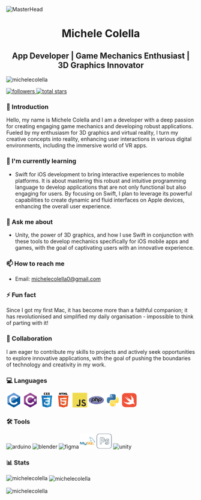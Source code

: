 ![MasterHead](https://cdn.geekwire.com/wp-content/uploads/2023/09/09-2023_Blog_Hero-image_Penguin_Option-3-1230x410-1.jpeg)
<h1 align="center">Michele Colella</h1>
<h2 align="center">App Developer | Game Mechanics Enthusiast | 3D Graphics Innovator</h2>

<p align="left"> 
<img src="https://komarev.com/ghpvc/?username=michelecolella&label=Profile%20views&color=0e75b6&style=flat" alt="michelecolella" /> 
</p>

<p align="left">
  <a href="https://github.com/michelecolella?tab=followers">
    <img alt="followers" title="Follow me on Github" src="https://custom-icon-badges.demolab.com/github/followers/michelecolella?color=236ad3&labelColor=1155ba&style=for-the-badge&logo=person-add&label=Follow&logoColor=white"/>
  </a>
  <a href="https://github.com/michelecolella?tab=repositories&sort=stargazers">
    <img alt="total stars" title="Total stars on GitHub" src="https://custom-icon-badges.demolab.com/github/stars/michelecolella?color=55960c&style=for-the-badge&labelColor=488207&logo=star"/>
  </a>
</p>

### 👋 Introduction
Hello, my name is Michele Colella and I am a developer with a deep passion for creating engaging game mechanics and developing robust applications. Fueled by my enthusiasm for 3D graphics and virtual reality, I turn my creative concepts into reality, enhancing user interactions in various digital environments, including the immersive world of VR apps.

### 🌱 I'm currently learning
- Swift for iOS development to bring interactive experiences to mobile platforms. It is about mastering this robust and intuitive programming language to develop applications that are not only functional but also engaging for users. By focusing on Swift, I plan to leverage its powerful capabilities to create dynamic and fluid interfaces on Apple devices, enhancing the overall user experience.
  
### 💬 Ask me about
- Unity, the power of 3D graphics, and how I use Swift in conjunction with these tools to develop mechanics specifically for iOS mobile apps and games, with the goal of captivating users with an innovative experience.

### 📫 How to reach me
- Email: michelecolella0@gmail.com

### ⚡ Fun fact
Since I got my first Mac, it has become more than a faithful companion; it has revolutionised and simplified my daily organisation - impossible to think of parting with it!

### 🤝 Collaboration
I am eager to contribute my skills to projects and actively seek opportunities to explore innovative applications, with the goal of pushing the boundaries of technology and creativity in my work.

### 💻 Languages
<p align="left"> 
  <img src="https://raw.githubusercontent.com/devicons/devicon/master/icons/c/c-original.svg" alt="c" width="40" height="40"/>
  <img src="https://raw.githubusercontent.com/devicons/devicon/master/icons/csharp/csharp-original.svg" alt="csharp" width="40" height="40"/>
  <img src="https://raw.githubusercontent.com/devicons/devicon/master/icons/css3/css3-original-wordmark.svg" alt="css3" width="40" height="40"/>  
  <img src="https://raw.githubusercontent.com/devicons/devicon/master/icons/html5/html5-original-wordmark.svg" alt="html5" width="40" height="40"/>
  <img src="https://raw.githubusercontent.com/devicons/devicon/master/icons/javascript/javascript-original.svg" alt="javascript" width="40" height="40"/>
  <img src="https://raw.githubusercontent.com/devicons/devicon/master/icons/php/php-original.svg" alt="php" width="40" height="40"/>
  <img src="https://raw.githubusercontent.com/devicons/devicon/master/icons/python/python-original.svg" alt="python" width="40" height="40"/>
  <img src="https://raw.githubusercontent.com/devicons/devicon/master/icons/swift/swift-original.svg" alt="swift" width="40" height="40"/>
</p>

### 🛠 Tools
<p align="left"> 
   <img src="https://cdn.worldvectorlogo.com/logos/arduino-1.svg" alt="arduino" width="40" height="40"/> 
   <img src="https://download.blender.org/branding/community/blender_community_badge_white.svg" alt="blender" width="40" height="40"/>
   <img src="https://www.vectorlogo.zone/logos/figma/figma-icon.svg" alt="figma" width="40" height="40"/>
   <img src="https://raw.githubusercontent.com/devicons/devicon/master/icons/mysql/mysql-original-wordmark.svg" alt="mysql" width="40" height="40"/>
   <img src="https://raw.githubusercontent.com/devicons/devicon/master/icons/photoshop/photoshop-line.svg" alt="photoshop" width="40" height="40"/>
   <img src="https://www.vectorlogo.zone/logos/unity3d/unity3d-icon.svg" alt="unity" width="40" height="40"/>
</p>

### 📊 Stats
<p><img align="left" src="https://github-readme-stats.vercel.app/api/top-langs?username=michelecolella&show_icons=true&locale=en&layout=compact" alt="michelecolella" /></p>

<p>&nbsp;<img align="center" src="https://github-readme-stats.vercel.app/api?username=michelecolella&show_icons=true&locale=en" alt="michelecolella" /></p>

<p><img align="center" src="https://github-readme-streak-stats.herokuapp.com/?user=michelecolella&" alt="michelecolella" /></p>

